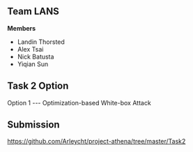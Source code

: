 ## Team LANS
**Members**
* Landin Thorsted
* Alex Tsai
* Nick Batusta
* Yiqian Sun

## Task 2 Option
Option 1 --- Optimization-based White-box Attack

## Submission
https://github.com/Arleycht/project-athena/tree/master/Task2